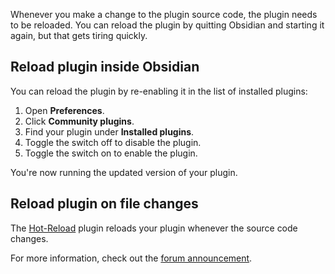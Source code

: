 Whenever you make a change to the plugin source code, the plugin needs to be reloaded. You can reload the plugin by quitting Obsidian and starting it again, but that gets tiring quickly.

## Reload plugin inside Obsidian

You can reload the plugin by re-enabling it in the list of installed plugins:

1. Open **Preferences**.
2. Click **Community plugins**.
3. Find your plugin under **Installed plugins**.
4. Toggle the switch off to disable the plugin.
5. Toggle the switch on to enable the plugin.

You're now running the updated version of your plugin.

## Reload plugin on file changes

The [Hot-Reload](https://github.com/pjeby/hot-reload) plugin reloads your plugin whenever the source code changes.

For more information, check out the [forum announcement](https://forum.obsidian.md/t/plugin-release-for-developers-hot-reload-the-plugin-s-youre-developing/12185).
